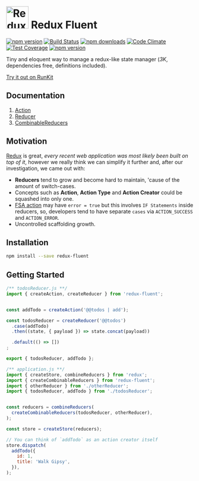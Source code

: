 # <a href='https://github.com/Code-Y/redux-fluent'><img src='https://raw.githubusercontent.com/Code-Y/redux-fluent/master/redux-fluent-logo.png' height='60' alt='Redux Fluent Logo' aria-label='https://github.com/Code-Y/redux-fluent' /></a> Redux Fluent
[![npm version](https://img.shields.io/npm/v/redux-fluent.svg)](https://www.npmjs.com/package/redux-fluent)
[![Build Status](https://travis-ci.org/Code-Y/redux-fluent.svg?branch=master)](https://travis-ci.org/Code-Y/redux-fluent)
[![npm downloads](https://img.shields.io/npm/dm/redux-fluent.svg)](https://www.npmjs.com/package/redux-fluent)
[![Code Climate](https://codeclimate.com/github/Code-Y/redux-fluent/badges/gpa.svg)](https://codeclimate.com/github/Code-Y/redux-fluent)
[![Test Coverage](https://api.codeclimate.com/v1/badges/02e8b0d9ba383c19ae50/test_coverage)](https://codeclimate.com/github/Code-Y/redux-fluent/test_coverage)
[![npm version](https://img.shields.io/npm/l/redux-fluent.svg)](https://github.com/Code-Y/redux-fluent/blob/master/LICENSE)


Tiny and eloquent way to manage a redux-like state manager (*3K*, dependencies free, definitions included).

[Try it out on RunKit](https://runkit.com/hitmands/redux-fluent-playground)


## Documentation

1. [Action](./docs/Action.MD)
2. [Reducer](./docs/Reducer.MD)
3. [CombinableReducers](./docs/CombinableReducers.MD)

## Motivation

[Redux](https://redux.js.org/) is great, *every recent web application was most likely been built on top of it*, however we really think we can simplify it further and, after our investigation, we came out with:

 - **Reducers** tend to grow and become hard to maintain, 'cause of the amount of switch-cases.
 - Concepts such as **Action**, **Action Type** and **Action Creator** could be squashed into only one.
 - [FSA action](https://github.com/acdlite/flux-standard-action#actions) may have `error = true` but this involves `IF Statements` inside reducers, so, developers tend to have separate `cases` via `ACTION_SUCCESS` and `ACTION_ERROR`.
 - Uncontrolled scaffolding growth.

## Installation

```bash
npm install --save redux-fluent
```

## Getting Started

```javascript
/** todosReducer.js **/
import { createAction, createReducer } from 'redux-fluent';


const addTodo = createAction('@@todos | add');

const todosReducer = createReducer('@@todos')
  .case(addTodo)
  .then((state, { payload }) => state.concat(payload))

  .default(() => [])
;

export { todosReducer, addTodo };
```

```javascript
/** application.js **/
import { createStore, combineReducers } from 'redux';
import { createCombinableReducers } from 'redux-fluent';
import { otherReducer } from './otherReducer';
import { todosReducer, addTodo } from './todosReducer';


const reducers = combineReducers(
  createCombinableReducers(todosReducer, otherReducer),
);

const store = createStore(reducers);

// You can think of `addTodo` as an action creator itself
store.dispatch(
  addTodo({
    id: 1,
    title: 'Walk Gipsy',
  }),
);
```
